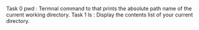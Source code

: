 Task 0
pwd : Termnal command to that prints the absolute path name of the current working directory.
Task 1
ls : Display the contents list of your current directory.